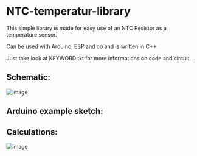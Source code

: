 # NTC-temperatur-library

This simple library is made for easy use of an NTC Resistor as a temperature sensor.

Can be used with Arduino, ESP and co and is written in C++

Just take look at KEYWORD.txt for more informations on code and circuit.


## Schematic:

![image](https://user-images.githubusercontent.com/61111586/145259225-563ad0d8-308a-4d89-a64f-2f65b0e055a6.png)


## Arduino example sketch:



  
## Calculations:
  
  ![image](https://user-images.githubusercontent.com/61111586/145262516-f7226d3b-d326-46cb-b967-853cda5bf94d.png)
